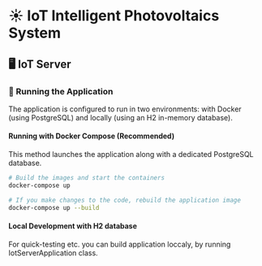 # ☀️ IoT Intelligent Photovoltaics System

## 🖥️ IoT Server

### 🚀 Running the Application

The application is configured to run in two environments: with Docker (using PostgreSQL) and locally (using an H2 in-memory database).

#### Running with Docker Compose (Recommended)

This method launches the application along with a dedicated PostgreSQL database.

```bash
# Build the images and start the containers
docker-compose up

# If you make changes to the code, rebuild the application image
docker-compose up --build
```
#### Local Development with H2 database
For quick-testing etc. you can build application loccaly, by running IotServerApplication class.
